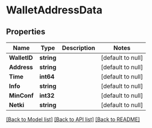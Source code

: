 # WalletAddressData

## Properties
Name | Type | Description | Notes
------------ | ------------- | ------------- | -------------
**WalletID** | **string** |  | [default to null]
**Address** | **string** |  | [default to null]
**Time** | **int64** |  | [default to null]
**Info** | **string** |  | [default to null]
**MinConf** | **int32** |  | [default to null]
**Netki** | **string** |  | [default to null]

[[Back to Model list]](../README.md#documentation-for-models) [[Back to API list]](../README.md#documentation-for-api-endpoints) [[Back to README]](../README.md)


